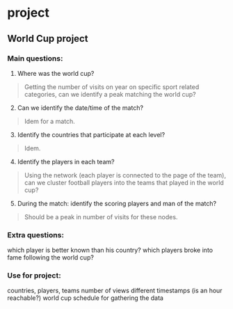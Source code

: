 # project

## World Cup project

### Main questions:
1) Where was the world cup?
> Getting the number of visits on year on specific sport related categories, can we identify a peak matching the world cup? 

2) Can we identify the date/time of the match?
> Idem for a match. 

3) Identify the countries that participate at each level?
> Idem. 

4) Identify the players in each team?
> Using the network (each player is connected to the page of the team), can we cluster football players into the teams that played in the world cup? 

5) During the match: identify the scoring players and man of the match?
> Should be a peak in number of visits for these nodes.

### Extra questions:
which player is better known than his country?
which players broke into fame following the world cup?

### Use for project:
countries, players, teams 
number of views different timestamps (is an hour reachable?)
world cup schedule for gathering the data
